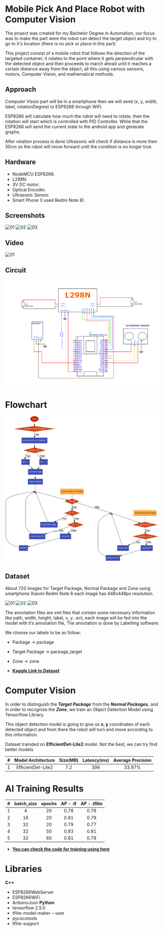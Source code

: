 
# Mobile Pick And Place Robot with Computer Vision

The project was created for my Bachelor Degree in Automation, our focus was to make the part were the robot can detect the target object and try to go to it's location (there is no pick or place in this part)

This project consist of a mobile robot that follows the direction of the targeted container, it rotates to the point where it gets perpendicular with the detected object and then proceeds to march ahead until it reaches a certain distance away from the object, all this using various sensors, motors, Computer Vision, and mathematical methods.

## Approach
Computer Vision part will be in a smartphone then we will send (x, y, width, label, rotationDegree) to ESP8266 through WiFi.

ESP8266 will calculate how much the robot will need to rotate, then the rotation will start which is controlled with PID Controller. While that the ESP8266 will send the current state to the android app and generate graphs.

After rotation process is done Ultrasonic will check if distance is more then 30cm so the robot will move forward until the condition is no longer true.

## Hardware
- NodeMCU ESP8266.
- L298N.
- 3V DC motor.
- Optical Encoder.
- Ultrasonic Sensor.
- Smart Phone (I used Redmi Note 8).


## Screenshots
![01](/assets/images/01.jpg)
![02](/assets/images/02.jpg)
![03](/assets/images/03.jpg)

## Video
![01](/assets/gif/01.gif)

## Circuit
![Circuit](/assets/images/circuit.png)


# Flowchart
![Flowchart](/assets/images/flowchart.png)
## Dataset
About 720 images for Target Package, Normal Package and Zone using smartphone Xiaomi Redmi Note 8 each image has 448x448px resolution.

![01](/assets/images/01.png)
![02](/assets/images/02.png)
![03](/assets/images/03.png)

The annotation files are xml files that contain some necessary information like path, width, height, label, x, y…ect, each image will be fed into the model with it’s annotation file, The annotation is done by LabelImg software.

We choose our labels to be as follow:
- Package		-> package
- Target Package 	-> package_target
- Zone 			-> zone

- [__Kaggle Link to Dataset__](https://www.kaggle.com/datasets/hamzahadjammar/pick-and-place-packages-mobile-robot)
# Computer Vision
In order to distinguish the __*Target Package*__ from the __*Normal Packages*__, and in order to recognize the __*Zone*__, we train an Object Detection Model using Tensorflow Library.

This object detection model is going to give us __x, y__ coordinates of each detected object and from there the robot will turn and move according to this information.

Dataset trainded on __EfficientDet-Lite2__ model. Not the best, we can try find better models

| # | Model Architecture | Size(MB) | Latency(ms) | Average Precision |
|:--------:|:----------:|:----------:|:----------:|:----------:|
| 1 | EfficientDet-Lite2 | 7.2 | 396 | 33.97% |



# AI Training Results
| # | batch_size | epochs | AP - .tf | AP - .tflite |
|:--------:|:----------:|:----------:|:----------:|:----------:|
| 1 | 4 | 20 | 0.78 | 0.76 |
| 2 | 16 | 20 | 0.81 | 0.79 |
| 3 | 32 | 20 | 0.79 | 0.77 |
| 4 | 32 | 50 | 0.83 | 0.81 |
| 5 | 32 | 60 | 0.81 | 0.78 |

- [__You can check the code for training using here__](notebook/pick-and-place-32-batch-size-60-epochs.ipynb)
# Libraries
__C++__
- ESP8266WebServer
- ESP8266WiFi
- ArduinoJson
__Python__
- tensorflow 2.5.0
- tflite-model-maker --user
- pycocotools
- tflite-support
